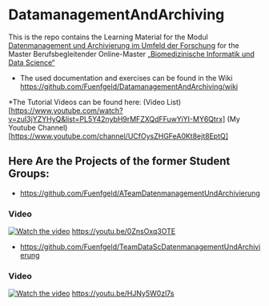 # DatamanagementAndArchiving
This is the repo contains the Learning Material for the Modul [Datenmanagement und Archivierung im Umfeld der Forschung](https://www.master-bids.hs-mannheim.de/studienangebot/datenmanagement-und-archivierung-im-umfeld-der-forschung.html) for the Master Berufsbegleitender Online-Master [„Biomedizinische Informatik und Data Science“](https://www.master-bids.hs-mannheim.de/)

* The used documentation and exercises can be found in the Wiki https://github.com/Fuenfgeld/DatamanagementAndArchiving/wiki

*The Tutorial Videos can be found here:
(Video List) [https://www.youtube.com/watch?v=zuI3jYZYHyQ&list=PL5Y42nybH9rMFZXQdFFuwYiYI-MY6Qtrx]
(My Youtube Channel) [https://www.youtube.com/channel/UCfOysZHGFeA0Kt8ejt8EptQ]

## Here Are the Projects of the former Student Groups:
* https://github.com/Fuenfgeld/ATeamDatenmanagementUndArchivierung
### Video
[![Watch the video](https://img.youtube.com/vi/j87pqdwAnFM/maxresdefault.jpg)](https://youtu.be/j87pqdwAnFM)
https://youtu.be/0ZnsOxq3OTE

* https://github.com/Fuenfgeld/TeamDataScDatenmanagementUndArchivierung
### Video
[![Watch the video](https://img.youtube.com/vi/HJNy5W0zl7s/maxresdefault.jpg)](https://youtu.be/HJNy5W0zl7s)
https://youtu.be/HJNy5W0zl7s
